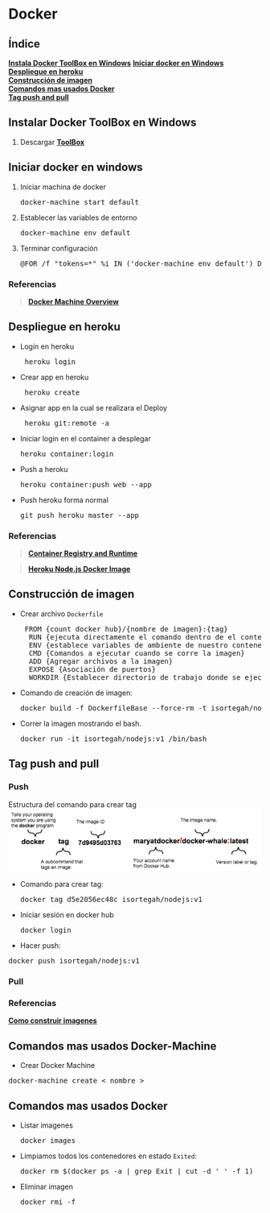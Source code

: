 # Docker #

## Índice  
[**Instala Docker ToolBox en Windows**](#instala-docker-toolBox-en-windows)
[**Iniciar docker en Windows**](#iniciar-docker-en-windows)  
[**Despliegue en heroku**](#despliegue-en-heroku)  
[**Construcción de imagen**](#construccion-de-imagen)    
[**Comandos mas usados Docker**](#comandos-mas-usados-docker)  
[**Tag push and pull**](###tag-push-and-pull)

## Instalar Docker ToolBox en Windows
1. Descargar [**ToolBox**](https://www.docker.com/products/docker-toolbox)  
## Iniciar docker en windows 
1. Iniciar machina de docker 
    <pre>docker-machine start default</pre>
2. Establecer las variables de entorno 
    <pre>docker-machine env default</pre>
3. Terminar configuración 
    <pre>@FOR /f "tokens=*" %i IN ('docker-machine env default') DO @%i</pre>

### Referencias
>**[Docker Machine Overview](https://docs.docker.com/machine/overview/)**

## Despliegue en heroku
* Login en heroku  
    <pre> heroku login</pre>
* Crear app en heroku
    <pre> heroku create <nombre app></pre>
* Asignar app en la cual se realizara el Deploy
    <pre> heroku git:remote -a  <nombre app></pre>
* Iniciar login en el container a desplegar 
    <pre>heroku container:login</pre>
* Push a heroku
    <pre>heroku container:push web --app <nombre app></pre>
* Push heroku forma normal
    <pre>git push heroku master --app <nombre app></pre>

### Referencias
> **[Container Registry and Runtime](https://devcenter.heroku.com/articles/container-registry-and-runtime)**

> **[Heroku Node.js Docker Image](https://hub.docker.com/r/heroku/nodejs/)** 

## Construcción de imagen
* Crear archivo `Dockerfile`
    <pre> FROM {count docker hub}/{nombre de imagen}:{tag}  
    RUN {ejecuta directamente el comando dentro de el contenedor, y luego persiste los cambios}
    ENV {establece variables de ambiente de nuestro contenedor}
    CMD {Comandos a ejecutar cuando se corre la imagen}
    ADD {Agregar archivos a la imagen}
    EXPOSE {Asociación de puertos}
    WORKDIR {Establecer directorio de trabajo donde se ejecutaran comandos}
* Comando de creación de imagen:
    <pre>docker build -f DockerfileBase --force-rm -t isortegah/nodejs:v1 .</pre>
* Correr la imagen mostrando el bash.
    <pre>docker run -it isortegah/nodejs:v1 /bin/bash</pre>

## Tag push and pull



### Push 
Estructura del comando para crear tag
![tag](imgs/tag.png)  
* Comando para crear tag:
    <pre>docker tag d5e2056ec48c isortegah/nodejs:v1</pre>
* Iniciar sesión en docker hub 
    <pre>docker login</pre>
* Hacer push:
<pre>docker push isortegah/nodejs:v1</pre>

### Pull 


### Referencias  

[**Como construir imagenes**](http://codehero.co/como-construir-imagenes-usando-dockerfiles/)

## Comandos mas usados Docker-Machine

* Crear Docker Machine   
<pre>docker-machine create < nombre ></pre>

## Comandos mas usados Docker

* Listar imagenes
    <pre>docker images</pre>
* Limpiamos todos los contenedores en estado `Exited`:  
    <pre>docker rm $(docker ps -a | grep Exit | cut -d ' ' -f 1)</pre>
* Eliminar imagen
    <pre>docker rmi -f </pre>